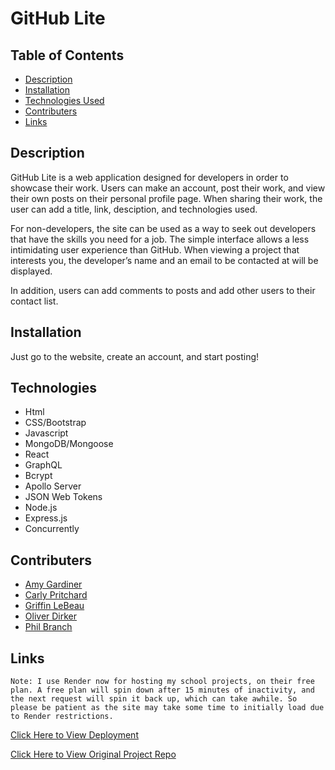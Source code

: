 # GitHub Lite

## Table of Contents

- [Description](#description)
- [Installation](#installation)
- [Technologies Used](#technologies)
- [Contributers](#contributers)
- [Links](#links)

## Description

GitHub Lite is a web application designed for developers in order to showcase their work. Users can make an account, post their work, and view their own posts on their personal profile page. When sharing their work, the user can add a title, link, desciption, and technologies used.

For non-developers, the site can be used as a way to seek out developers that have the skills you need for a job. The simple interface allows a less intimidating user experience than GitHub. When viewing a project that interests you, the developer’s name and an email to be contacted at will be displayed.

In addition, users can add comments to posts and add other users to their contact list.

## Installation

Just go to the website, create an account, and start posting!

## Technologies

- Html
- CSS/Bootstrap
- Javascript
- MongoDB/Mongoose
- React
- GraphQL
- Bcrypt
- Apollo Server
- JSON Web Tokens
- Node.js
- Express.js
- Concurrently

## Contributers

- [Amy Gardiner](https://github.com/amymgardiner)
- [Carly Pritchard](https://github.com/cjpritch)
- [Griffin LeBeau](https://github.com/griffinlebeau)
- [Oliver Dirker](https://github.com/olliedirker)
- [Phil Branch](https://github.com/PBranch243)

## Links

`Note: I use Render now for hosting my school projects, on their free plan. A free plan will spin down after 15 minutes of inactivity, and the next request will spin it back up, which can take awhile. So please be patient as the site may take some time to initially load due to Render restrictions.`

[Click Here to View Deployment](https://github-lite.onrender.com/)

[Click Here to View Original Project Repo](https://github.com/cjpritch/github-lite)

